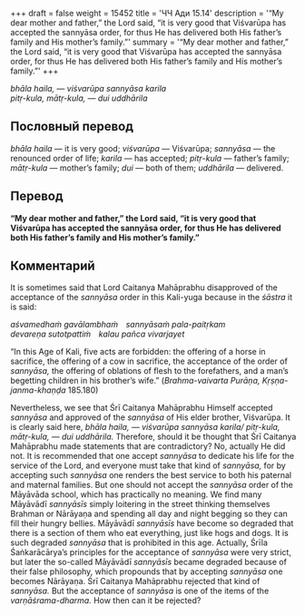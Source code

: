 +++
draft = false
weight = 15452
title = 'ЧЧ Ади 15.14'
description = '“My dear mother and father,” the Lord said, “it is very good that Viśvarūpa has accepted the sannyāsa order, for thus He has delivered both His father’s family and His mother’s family.”'
summary = '“My dear mother and father,” the Lord said, “it is very good that Viśvarūpa has accepted the sannyāsa order, for thus He has delivered both His father’s family and His mother’s family.”'
+++

_bhāla haila, — viśvarūpa sannyāsa karila  
pitṛ-kula, mātṛ-kula, — dui uddhārila_

## Пословный перевод

_bhāla_ _haila_ — it is very good; _viśvarūpa_ — Viśvarūpa; _sannyāsa_ — the renounced order of life; _karila_ — has accepted; _pitṛ_\-_kula_ — father’s family; _mātṛ_\-_kula_ — mother’s family; _dui_ — both of them; _uddhārila_ — delivered.

## Перевод

**“My dear mother and father,” the Lord said, “it is very good that Viśvarūpa has accepted the sannyāsa order, for thus He has delivered both His father’s family and His mother’s family.”**

## Комментарий

It is sometimes said that Lord Caitanya Mahāprabhu disapproved of the acceptance of the _sannyāsa_ order in this Kali-yuga because in the _śāstra_ it is said:

_aśvamedhaṁ gavālambhaṁ_ _sannyāsaṁ pala-paitṛkam  
devareṇa sutotpattiṁ_ _kalau pañca vivarjayet_

“In this Age of Kali, five acts are forbidden: the offering of a horse in sacrifice, the offering of a cow in sacrifice, the acceptance of the order of _sannyāsa,_ the offering of oblations of flesh to the forefathers, and a man’s begetting children in his brother’s wife.” (_Brahma-vaivarta Purāṇa, Kṛṣṇa-janma-khaṇḍa_ 185.180)

Nevertheless, we see that Śrī Caitanya Mahāprabhu Himself accepted _sannyāsa_ and approved of the _sannyāsa_ of His elder brother, Viśvarūpa. It is clearly said here, _bhāla haila, — viśvarūpa sannyāsa karila/ pitṛ-kula, mātṛ-kula, — dui uddhārila._ Therefore, should it be thought that Śrī Caitanya Mahāprabhu made statements that are contradictory? No, actually He did not. It is recommended that one accept _sannyāsa_ to dedicate his life for the service of the Lord, and everyone must take that kind of _sannyāsa,_ for by accepting such _sannyāsa_ one renders the best service to both his paternal and maternal families. But one should not accept the _sannyāsa_ order of the Māyāvāda school, which has practically no meaning. We find many Māyāvādī _sannyāsīs_ simply loitering in the street thinking themselves Brahman or Nārāyaṇa and spending all day and night begging so they can fill their hungry bellies. Māyāvādī _sannyāsīs_ have become so degraded that there is a section of them who eat everything, just like hogs and dogs. It is such degraded _sannyāsa_ that is prohibited in this age. Actually, Śrīla Śaṅkarācārya’s principles for the acceptance of _sannyāsa_ were very strict, but later the so-called Māyāvādī _sannyāsīs_ became degraded because of their false philosophy, which propounds that by accepting _sannyāsa_ one becomes Nārāyaṇa. Śrī Caitanya Mahāprabhu rejected that kind of _sannyāsa._ But the acceptance of _sannyāsa_ is one of the items of the _varṇāśrama-dharma._ How then can it be rejected?
